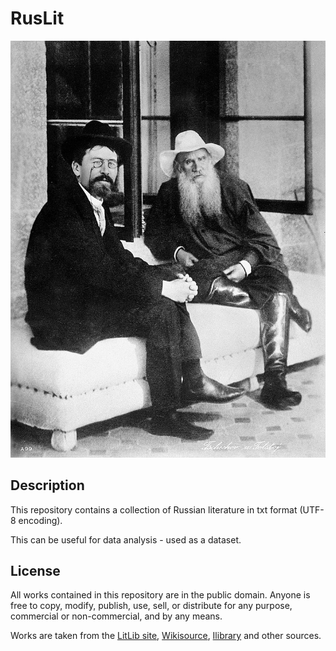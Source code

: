 # RusLit

![Chekhov and Tolstoy, 1901](Tolstoy_and_Chekhov_1901.jpg)

## Description

This repository contains a collection of Russian literature in txt format (UTF-8 encoding). 

This can be useful for data analysis - used as a dataset.

## License

All works contained in this repository are in the public domain. Anyone is free to copy, modify, publish, use, sell, or distribute for any purpose, commercial or non-commercial, and by any means.

Works are taken from the [LitLib site](https://www.litlib.net/), [Wikisource](https://en.wikisource.org/wiki/Main_Page), [Ilibrary](https://ilibrary.ru/) and other sources.
